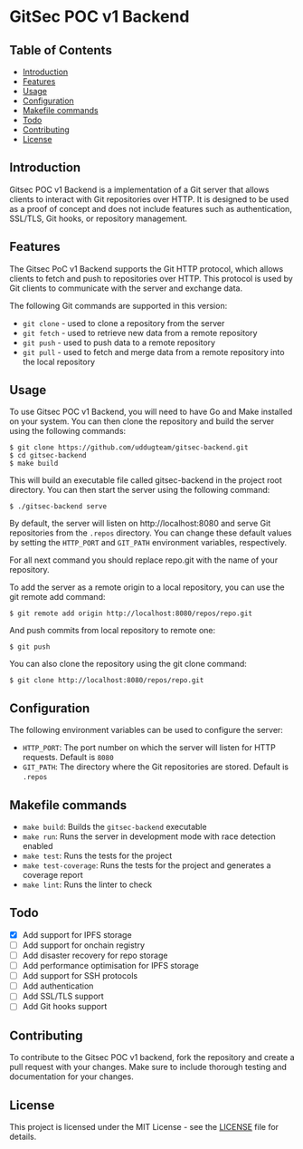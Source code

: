 # GitSec POC v1 Backend

## Table of Contents

- [Introduction](#Introduction)
- [Features](#Features)
- [Usage](#Usage)
- [Configuration](#Configuration)
- [Makefile commands](#Makefile-commands)
- [Todo](#Todo)
- [Contributing](#Contributing)
- [License](#License)

## Introduction
Gitsec POC v1 Backend is a implementation of a Git server that allows clients to interact with Git repositories over HTTP.
It is designed to be used as a proof of concept and does not include features such as authentication, SSL/TLS, Git hooks, or repository management.

## Features
The Gitsec PoC v1 Backend supports the Git HTTP protocol, which allows clients to fetch and push to repositories over HTTP.
This protocol is used by Git clients to communicate with the server and exchange data.

The following Git commands are supported in this version:

* `git clone` - used to clone a repository from the server
* `git fetch` - used to retrieve new data from a remote repository
* `git push` - used to push data to a remote repository
* `git pull` - used to fetch and merge data from a remote repository into the local repository

## Usage
To use Gitsec POC v1 Backend, you will need to have Go and Make installed on your system.
You can then clone the repository and build the server using the following commands:
```shell
$ git clone https://github.com/uddugteam/gitsec-backend.git
$ cd gitsec-backend
$ make build
```

This will build an executable file called gitsec-backend in the project root directory.
You can then start the server using the following command:
```shell
$ ./gitsec-backend serve
```

By default, the server will listen on http://localhost:8080 and serve Git repositories from the `.repos` directory.
You can change these default values by setting the `HTTP_PORT` and `GIT_PATH` environment variables, respectively.

For all next command you should replace repo.git with the name of your repository.

To add the server as a remote origin to a local repository, you can use the git remote add command:
```shell
$ git remote add origin http://localhost:8080/repos/repo.git
```

And push commits from local repository to remote one:
```shell
$ git push
```

You can also clone the repository using the git clone command:
```shell
$ git clone http://localhost:8080/repos/repo.git
```

## Configuration
The following environment variables can be used to configure the server:

* `HTTP_PORT`: The port number on which the server will listen for HTTP requests. Default is `8080`
* `GIT_PATH`: The directory where the Git repositories are stored. Default is `.repos`

## Makefile commands
* `make build`: Builds the `gitsec-backend` executable
* `make run`: Runs the server in development mode with race detection enabled
* `make test`: Runs the tests for the project
* `make test-coverage`: Runs the tests for the project and generates a coverage report
* `make lint`: Runs the linter to check

## Todo
- [x] Add support for IPFS storage
- [ ] Add support for onchain registry
- [ ] Add disaster recovery for repo storage
- [ ] Add performance optimisation for IPFS storage
- [ ] Add support for SSH protocols
- [ ] Add authentication
- [ ] Add SSL/TLS support
- [ ] Add Git hooks support

## Contributing
To contribute to the Gitsec POC v1 backend, fork the repository and create a pull request with your changes.
Make sure to include thorough testing and documentation for your changes.

## License
This project is licensed under the MIT License - see the [LICENSE](LICENSE) file for details.